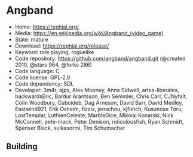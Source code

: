# Angband

- Home: https://rephial.org/
- Media: https://en.wikipedia.org/wiki/Angband_(video_game)
- State: mature
- Download: https://rephial.org/release/
- Keyword: role playing, roguelike
- Code repository: https://github.com/angband/angband.git (@created 2010, @stars 964, @forks 286)
- Code language: C
- Code license: GPL-2.0
- Code dependency: SDL
- Developer: 3m4r, ajps, Alex Mooney, Anna Sidwell, artes-liberales, backwardsEric, Bardur Arantsson, Ben Semmler, Chris Carr, CJNyfalt, Colin Woodbury, Cuboideb, Dag Arneson, David Barr, David Medley, Eastwind921, Erik Osheim, fizzix, jenschou, kjfletch, Kusunose Toru, LostTemplar, LuthienCeleste, MarbleDice, Mikolaj Konarski, Nick McConnell, pete-mack, Peter Denison, ridiculousfish, Ryan Schmidt, Spenser Black, sulkasormi, Tim Schumacher

## Building
